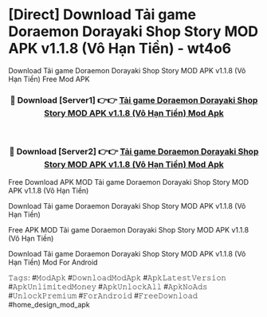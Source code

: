 # [Direct] Download Tải game Doraemon Dorayaki Shop Story MOD APK v1.1.8 (Vô Hạn Tiền) - wt4o6
Download Tải game Doraemon Dorayaki Shop Story MOD APK v1.1.8 (Vô Hạn Tiền) Free Mod APK

<div align="center">
<h3>🔴 Download [Server1] 👉👉 <a href="https://apk-comot.site?title=Tải_game_Doraemon_Dorayaki_Shop_Story_MOD_APK_v1.1.8_(Vô_Hạn_Tiền)">Tải game Doraemon Dorayaki Shop Story MOD APK v1.1.8 (Vô Hạn Tiền) Mod Apk</a></h3><br>

<h3>🔴 Download [Server2] 👉👉 <a href="https://apk-comot.site?title=Tải_game_Doraemon_Dorayaki_Shop_Story_MOD_APK_v1.1.8_(Vô_Hạn_Tiền)">Tải game Doraemon Dorayaki Shop Story MOD APK v1.1.8 (Vô Hạn Tiền) Mod Apk</a></h3>
</div>


Free Download APK MOD Tải game Doraemon Dorayaki Shop Story MOD APK v1.1.8 (Vô Hạn Tiền)

Download Tải game Doraemon Dorayaki Shop Story MOD APK v1.1.8 (Vô Hạn Tiền) 

Free APK MOD Tải game Doraemon Dorayaki Shop Story MOD APK v1.1.8 (Vô Hạn Tiền) 

Download Tải game Doraemon Dorayaki Shop Story MOD APK v1.1.8 (Vô Hạn Tiền) Mod For Android

𝚃𝚊𝚐𝚜: #𝙼𝚘𝚍𝙰𝚙𝚔 #𝙳𝚘𝚠𝚗𝚕𝚘𝚊𝚍𝙼𝚘𝚍𝙰𝚙𝚔 #𝙰𝚙𝚔𝙻𝚊𝚝𝚎𝚜𝚝𝚅𝚎𝚛𝚜𝚒𝚘𝚗 #𝙰𝚙𝚔𝚄𝚗𝚕𝚒𝚖𝚒𝚝𝚎𝚍𝙼𝚘𝚗𝚎𝚢 #𝙰𝚙𝚔𝚄𝚗𝚕𝚘𝚌𝚔𝙰𝚕𝚕 #𝙰𝚙𝚔𝙽𝚘𝙰𝚍𝚜 #𝚄𝚗𝚕𝚘𝚌𝚔𝙿𝚛𝚎𝚖𝚒𝚞𝚖 #𝙵𝚘𝚛𝙰𝚗𝚍𝚛𝚘𝚒𝚍 #𝙵𝚛𝚎𝚎𝙳𝚘𝚠𝚗𝚕𝚘𝚊𝚍 #home_design_mod_apk